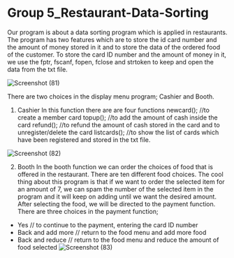 # Group 5_Restaurant-Data-Sorting


Our program is about a data sorting program which is applied in restaurants. The program has two features which are to store the id card number and the amount of money stored in it and to store the data of the ordered food of the customer. To store the card ID number and the amount of money in it, we use the fptr, fscanf, fopen, fclose and strtoken to keep and open the data from the txt file. 

![Screenshot (81)](https://serving.photos.photobox.com/22524907a01a77fcc18ab70abd9270ef1e4958ed4645a3938fd6961af7d8ed3de57cfa36.jpg)

There are two choices in the display menu program; Cashier and Booth.
1. Cashier
In this function there are are four functions
newcard(); //to create a member card
topup(); //to add the amount of cash inside the card
refund(); //to refund the amount of cash stored in the card and to unregister/delete the card
listcards(); //to show the list of cards which have been registered and stored in the txt file.

![Screenshot (82)](https://serving.photos.photobox.com/294698876d925b652519150dcba09d49dca1ccae539d648ebac239ad8018aa7656cc0880.jpg)

2. Booth
In the booth function we can order the choices of food that is offered in the restaurant. There are ten different food choices. The cool thing about this program is that if we want to order the selected item for an amount of 7, we can spam the number of the selected item in the program and it will keep on adding until we want the desired amount. After selecting the food, we will be directed to the payment function. There are three choices in the payment function; 
- Yes // to continue to the payment, entering the card ID number
- Back and add more // return to the food menu and add more food
- Back and reduce // return to the food menu and reduce the amount of food selected
![Screenshot (83)](https://serving.photos.photobox.com/646454979b3565f9b7710983bbf2e7a5fa2444173752cae42d23d70f756272bda57cb748.jpg)


